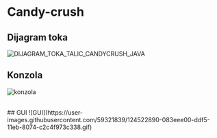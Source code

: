 # Candy-crush <br>

## Dijagram toka
![DIJAGRAM_TOKA_TALIC_CANDYCRUSH_JAVA](https://user-images.githubusercontent.com/59321839/124522827-d9287c80-ddf4-11eb-8078-325399eb295d.png)
<br>

## Konzola
![konzola](https://user-images.githubusercontent.com/59321839/124522788-b72efa00-ddf4-11eb-8d15-b973116c8d77.gif)

<br>
## GUI
![GUI](https://user-images.githubusercontent.com/59321839/124522890-083eee00-ddf5-11eb-8074-c2c4f973c338.gif)




